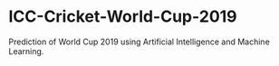 # ICC-Cricket-World-Cup-2019
Prediction of World Cup 2019 using Artificial Intelligence and Machine Learning.
